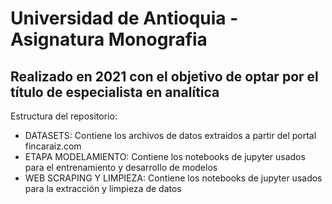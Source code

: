 # Universidad de Antioquia - Asignatura Monografia
## Realizado en 2021 con el objetivo de optar por el título de especialista en analítica

Estructura del repositorio:

- DATASETS: Contiene los archivos de datos extraidos a partir del portal fincaraiz.com
- ETAPA MODELAMIENTO: Contiene los notebooks de jupyter usados para el entrenamiento y desarrollo de modelos
- WEB SCRAPING Y LIMPIEZA: Contiene los notebooks de jupyter usados para la extracción y limpieza de datos
